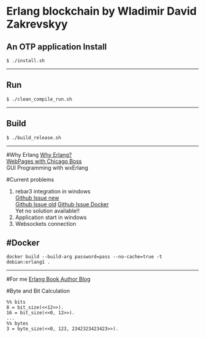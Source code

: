Erlang blockchain by Wladimir David Zakrevskyy
=====
An OTP application
Install
---
	$ ./install.sh
---
Run
---
	$ ./clean_compile_run.sh
---
Build
---
	$ ./build_release.sh
---
#Why Erlang
[Why Erlang?](https://www.infoq.com/presentations/erlang-java-scala-go-c)  
[WebPages with Chicago Boss](https://github.com/ChicagoBoss/ChicagoBoss/wiki/Quickstart)  
GUI Programming with wxErlang

#Current problems
1. rebar3 integration in windows  
[Github Issue new](https://github.com/erlang/rebar3/pull/1689)  
[Github Issue old](https://github.com/erlang/rebar3/issues/850)
[Github Issue Docker](https://github.com/erlang/rebar3/issues/1255)    
Yet no solution available!!
2. Application start in windows
3. Websockets connection

#Docker
---
    docker build --build-arg password=pass --no-cache=true -t debian:erlang1 .
---

#For me
[Erlang Book Author Blog](https://ferd.ca/)  

#Byte and Bit Calculation
```
%% bits
8 = bit_size(<<12>>).
16 = bit_size(<<0, 12>>).
...
%% bytes
3 = byte_size(<<0, 123, 2342323423423>>).

```